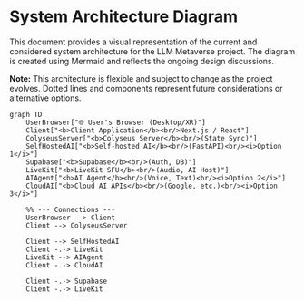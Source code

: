 # System Architecture Diagram

This document provides a visual representation of the current and considered system architecture for the LLM Metaverse project. The diagram is created using Mermaid and reflects the ongoing design discussions.

**Note:** This architecture is flexible and subject to change as the project evolves. Dotted lines and components represent future considerations or alternative options.

```mermaid
graph TD
    UserBrowser["🌐 User's Browser (Desktop/XR)"]
    Client["<b>Client Application</b><br/>Next.js / React"]
    ColyseusServer["<b>Colyseus Server</b><br/>(State Sync)"]
    SelfHostedAI["<b>Self-hosted AI</b><br/>(FastAPI)<br/><i>Option 1</i>"]
    Supabase["<b>Supabase</b><br/>(Auth, DB)"]
    LiveKit["<b>LiveKit SFU</b><br/>(Audio, AI Host)"]
    AIAgent["<b>AI Agent</b><br/>(Voice, Text)<br/><i>Option 2</i>"]
    CloudAI["<b>Cloud AI APIs</b><br/>(Google, etc.)<br/><i>Option 3</i>"]

    %% --- Connections ---
    UserBrowser --> Client
    Client --> ColyseusServer

    Client --> SelfHostedAI
    Client -.-> LiveKit
    LiveKit --> AIAgent
    Client -.-> CloudAI

    Client -.-> Supabase
    Client -.-> LiveKit
```
